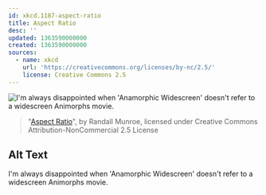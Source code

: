 ```yaml
---
id: xkcd.1187-aspect-ratio
title: Aspect Ratio
desc: ''
updated: 1363590000000
created: 1363590000000
sources:
  - name: xkcd
    url: 'https://creativecommons.org/licenses/by-nc/2.5/'
    license: Creative Commons 2.5
---
```

![I'm always disappointed when 'Anamorphic Widescreen' doesn't refer to a widescreen Animorphs movie.](https://imgs.xkcd.com/comics/aspect_ratio.png)
> "[Aspect Ratio](https://xkcd.com/1187/)", by Randall Munroe, licensed under Creative Commons Attribution-NonCommercial 2.5 License

## Alt Text
I'm always disappointed when 'Anamorphic Widescreen' doesn't refer to a widescreen Animorphs movie.
